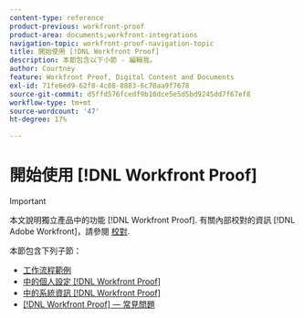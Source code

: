```yaml
---
content-type: reference
product-previous: workfront-proof
product-area: documents;workfront-integrations
navigation-topic: workfront-proof-navigation-topic
title: 開始使用 [!DNL Workfront Proof]
description: 本節包含以下小節 - 編輯我。
author: Courtney
feature: Workfront Proof, Digital Content and Documents
exl-id: 71fe6ed9-62f8-4c08-8883-6c70aa9f7678
source-git-commit: d5ffd576fcedf9b10dce5e5d5bd9245dd7f67ef8
workflow-type: tm+mt
source-wordcount: '47'
ht-degree: 17%

---
```


# 開始使用 [!DNL Workfront Proof]

>[!IMPORTANT]
>
>本文說明獨立產品中的功能 [!DNL Workfront Proof]. 有關內部校對的資訊 [!DNL Adobe Workfront]，請參閱 [校對](../../review-and-approve-work/proofing/proofing.md).

本節包含下列子節：

* [工作流程範例](../../workfront-proof/wp-getstarted/workflow-examples/workflow-examples.md)
* [中的個人設定 [!DNL Workfront Proof]](../../workfront-proof/wp-getstarted/personal-settings/personal-settings.md)
* [中的系統資訊 [!DNL Workfront Proof]](../../workfront-proof/wp-getstarted/system-information/system-information.md)
* [[!DNL Workfront Proof]  — 常見問題](../../workfront-proof/wp-getstarted/faqs/faqs.md)
